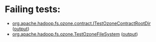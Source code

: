 # Failing tests: 

 * [org.apache.hadoop.fs.ozone.contract.ITestOzoneContractRootDir](hadoop-ozone/integration-test/org.apache.hadoop.fs.ozone.contract.ITestOzoneContractRootDir.txt) ([output](hadoop-ozone/integration-test/org.apache.hadoop.fs.ozone.contract.ITestOzoneContractRootDir-output.txt))
 * [org.apache.hadoop.fs.ozone.TestOzoneFileSystem](hadoop-ozone/integration-test/org.apache.hadoop.fs.ozone.TestOzoneFileSystem.txt) ([output](hadoop-ozone/integration-test/org.apache.hadoop.fs.ozone.TestOzoneFileSystem-output.txt))
